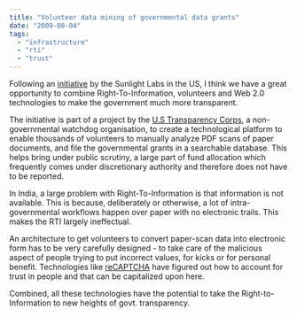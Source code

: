 ```yaml
---
title: "Volunteer data mining of governmental data grants"
date: "2009-08-04"
tags: 
  - "infrastructure"
  - "rti"
  - "trust"
---
```


Following an [initiative](http://www.technologyreview.com/web/23096/) by the Sunlight Labs in the US, I think we have a great opportunity to combine Right-To-Information, volunteers and Web 2.0 technologies to make the government much more transparent.

The initiative is part of a project by the [U.S Transparency Corps](http://www.transparencycorps.org/), a non-governmental watchdog organisation, to create a technological platform to enable thousands of volunteers to manually analyze PDF scans of paper documents, and file the governmental grants in a searchable database. This helps bring under public scrutiny, a large part of fund allocation which frequently comes under discretionary authority and therefore does not have to be reported.

In India, a large problem with Right-To-Information is that information is not available. This is because, deliberately or otherwise, a lot of intra-governmental workflows happen over paper with no electronic trails. This makes the RTI largely ineffectual.

An architecture to get volunteers to convert paper-scan data into electronic form has to be very carefully designed - to take care of the malicious aspect of people trying to put incorrect values, for kicks or for personal benefit. Technologies like [reCAPTCHA](http://en.wikipedia.org/wiki/ReCAPTCHA) have figured out how to account for trust in people and that can be capitalized upon here.

Combined, all these technologies have the potential to take the Right-to-Information to new heights of govt. transparency.

